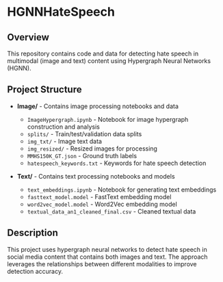 # HGNNHateSpeech

## Overview
This repository contains code and data for detecting hate speech in multimodal (image and text) content using Hypergraph Neural Networks (HGNN).

## Project Structure
- **Image/** - Contains image processing notebooks and data
  - `ImageHypergraph.ipynb` - Notebook for image hypergraph construction and analysis
  - `splits/` - Train/test/validation data splits
  - `img_txt/` - Image text data
  - `img_resized/` - Resized images for processing
  - `MMHS150K_GT.json` - Ground truth labels
  - `hatespeech_keywords.txt` - Keywords for hate speech detection

- **Text/** - Contains text processing notebooks and models
  - `text_embeddings.ipynb` - Notebook for generating text embeddings
  - `fasttext_model.model` - FastText embedding model
  - `word2vec_model.model` - Word2Vec embedding model
  - `textual_data_an1_cleaned_final.csv` - Cleaned textual data

## Description
This project uses hypergraph neural networks to detect hate speech in social media content that contains both images and text. The approach leverages the relationships between different modalities to improve detection accuracy.

